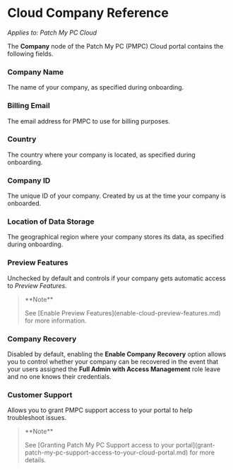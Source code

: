 # Cloud Company Reference

_Applies to: Patch My PC Cloud_

The **Company** node of the Patch My PC (PMPC) Cloud portal contains the following fields.

### Company Name

The name of your company, as specified during onboarding.

### Billing Email

The email address for PMPC to use for billing purposes.

### Country

The country where your company is located, as specified during onboarding.

### Company ID

The unique ID of your company. Created by us at the time your company is onboarded.

### Location of Data Storage

The geographical region where your company stores its data, as specified during onboarding.

### Preview Features

Unchecked by default and controls if your company gets automatic access to _Preview Features._

> \*\*Note\*\*
>
> See \[Enable Preview Features]\(enable-cloud-preview-features.md) for more information.

### Company Recovery

Disabled by default, enabling the **Enable Company Recovery** option allows you to control whether your company can be recovered in the event that your users assigned the **Full Admin with Access Management** role leave and no one knows their credentials.

### Customer Support

Allows you to grant PMPC support access to your portal to help troubleshoot issues.

> \*\*Note\*\*
>
> See \[Granting Patch My PC Support access to your portal]\(grant-patch-my-pc-support-access-to-your-cloud-portal.md) for more details.